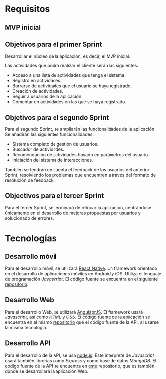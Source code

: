 # Requisitos

## MVP inicial

## Objetivos para el primer Sprint
Desarrollar el núcleo de la aplicación, es decir, el MVP inicial.

Las actividades que podrá realizar el cliente serán las siguientes:

* Acceso a una lista de actividades que tenga el sistema.
* Registro en actividades.
* Borrarse de actividades que el usuario se haya registrado.
* Creación de actividades.
* Seguir a usuarios de la aplicación.
* Comentar en actividades en las que se haya registrado.

## Objetivos para el segundo Sprint
Para el segundo Sprint, se ampliarán las funcionalidades de la aplicación. Se añadirán las siguientes funcionalidades:

* Sistema completo de gestión de usuarios.
* Buscador de actividades.
* Recomendación de actividades basado en parámetros del usuario.
* Iniciación del sistema de interacciones.

También se tendrán en cuenta el feedback de los usuarios del anterior Sprint, resolviendo los problemas que encuentren a través del formato de resolución de feedback.

## Objectivos para el tercer Sprint
Para el tercer Sprint, se terminará de retocar la aplicación, centrándose únicamente en el desarrollo de mejoras propuestas por usuarios y solucionado de errores.

# Tecnologías

## Desarrollo móvil
Para el desarrollo móvil, se utilizará [React Native](http://facebook.github.io/react-native/). Un framework orientado en el desarrollo de aplicaciones móviles en Android y iOS. Utiliza el lenguaje de programación *Javascript*. El código fuente se encuentra en el siguiente [repositorio](https://github.com/alexgs922/adrenalive-app).

## Desarrollo Web
Para el desarrollo Web, se utilizará [AngulaprJS](https://angularjs.org/). El framework usará *Javascript*, así como *HTML* y *CSS*. El código fuente de la aplicación se encuentra en el mismo [repositorio](https://github.com/alexgs922/adrenalive-api) que el código fuente de la API, al usarse la misma tecnología.

## Desarrollo API
Para el desarrollo de la API, se usa [node.js](https://nodejs.org/en/). Este interprete de *Javascript* usará también librerías como *Express* y como base de datos *MongoDB*. El código fuente de la API se encuentra en [este](https://github.com/alexgs922/adrenalive-api) repositorio, que es también donde se desarrollará la aplicación Web. 

